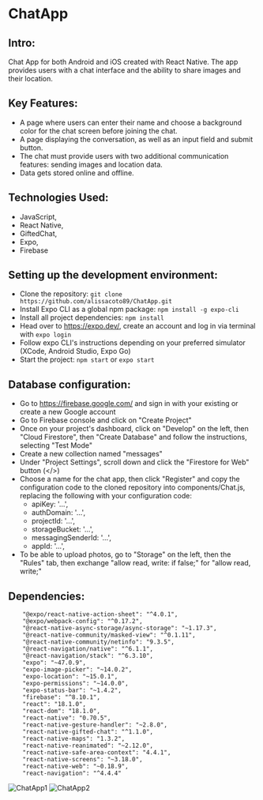 # ChatApp 

## Intro:
Chat App for both Android and iOS created with React Native. The app provides users with a chat interface and the ability to share images and their location.

## Key Features:

- A page where users can enter their name and choose a background color for the chat screen before joining the chat.
- A page displaying the conversation, as well as an input field and submit button.
- The chat must provide users with two additional communication features: sending images and location data.
- Data gets stored online and offline.

## Technologies Used:

- JavaScript, 
- React Native, 
- GiftedChat, 
- Expo, 
- Firebase

## Setting up the development environment:

- Clone the repository: `git clone https://github.com/alissacoto89/ChatApp.git`
- Install Expo CLI as a global npm package: `npm install -g expo-cli`
- Install all project dependencies: `npm install`
- Head over to https://expo.dev/, create an account and log in via terminal with `expo login`
- Follow expo CLI's instructions depending on your preferred simulator (XCode, Android Studio, Expo Go)
- Start the project: `npm start` or `expo start`

## Database configuration:

- Go to https://firebase.google.com/ and sign in with your existing or create a new Google account
- Go to Firebase console and click on "Create Project"
- Once on your project's dashboard, click on "Develop" on the left, then "Cloud Firestore", then "Create Database" and follow the instructions, selecting "Test Mode"
- Create a new collection named "messages"
- Under "Project Settings", scroll down and click the "Firestore for Web" button (</>)
- Choose a name for the chat app, then click "Register" and copy the configuration code to the cloned repository into components/Chat.js, replacing the following with your configuration code:
  - apiKey: '...',
  - authDomain: '...',
  - projectId: '...',
  - storageBucket: '...',
  - messagingSenderId: '...',
  - appId: '...',
- To be able to upload photos, go to "Storage" on the left, then the "Rules" tab, then exchange "allow read, write: if false;" for "allow read, write;"

## Dependencies:

```
    "@expo/react-native-action-sheet": "^4.0.1",
    "@expo/webpack-config": "^0.17.2",
    "@react-native-async-storage/async-storage": "~1.17.3",
    "@react-native-community/masked-view": "^0.1.11",
    "@react-native-community/netinfo": "9.3.5",
    "@react-navigation/native": "^6.1.1",
    "@react-navigation/stack": "^6.3.10",
    "expo": "~47.0.9",
    "expo-image-picker": "~14.0.2",
    "expo-location": "~15.0.1",
    "expo-permissions": "~14.0.0",
    "expo-status-bar": "~1.4.2",
    "firebase": "^8.10.1",
    "react": "18.1.0",
    "react-dom": "18.1.0",
    "react-native": "0.70.5",
    "react-native-gesture-handler": "~2.8.0",
    "react-native-gifted-chat": "^1.1.0",
    "react-native-maps": "1.3.2",
    "react-native-reanimated": "~2.12.0",
    "react-native-safe-area-context": "4.4.1",
    "react-native-screens": "~3.18.0",
    "react-native-web": "~0.18.9",
    "react-navigation": "^4.4.4"
 ```

![ChatApp1](https://user-images.githubusercontent.com/109038162/211649959-b2d20e29-417b-4845-b2ff-ec2acd2a1514.jpg)
![ChatApp2](https://user-images.githubusercontent.com/109038162/211649977-e9205661-5f28-4522-bb71-ed62b813a86c.jpg)
